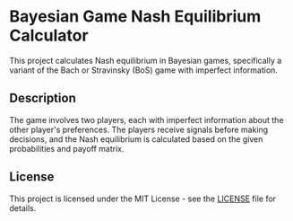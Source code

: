 <!DOCTYPE html>
<html lang="en">
<head>
    <meta charset="UTF-8">
    <meta name="viewport" content="width=device-width, initial-scale=1.0">
</head>
<body>

<h1>Bayesian Game Nash Equilibrium Calculator</h1>

<p>This project calculates Nash equilibrium in Bayesian games, specifically a variant of the Bach or Stravinsky (BoS) game with imperfect information.</p>

<h2>Description</h2>

<p>The game involves two players, each with imperfect information about the other player's preferences. The players receive signals before making decisions, and the Nash equilibrium is calculated based on the given probabilities and payoff matrix.</p>



<h2>License</h2>

<p>This project is licensed under the MIT License - see the <a href="LICENSE">LICENSE</a> file for details.</p>

</body>
</html>
